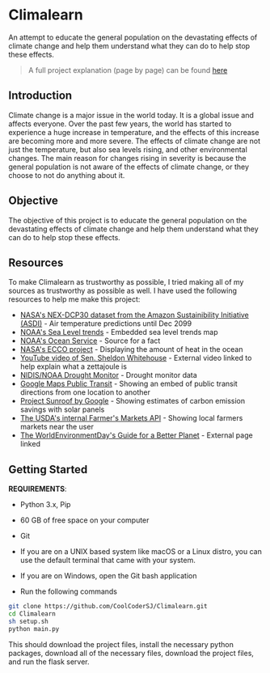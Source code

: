 # Climalearn
 An attempt to educate the general population on the devastating effects of climate change and help them understand what they can do to help stop these effects.

> A full project explanation (page by page) can be found [here](https://example.com)

## Introduction
Climate change is a major issue in the world today. It is a global issue and affects everyone. Over the past few years, the world has started to experience a huge increase in temperature, and the effects of this increase are becoming more and more severe. The effects of climate change are not just the temperature, but also sea levels rising, and other environmental changes. The main reason for changes rising in severity is because the general population is not aware of the effects of climate change, or they choose to not do anything about it. 

## Objective
The objective of this project is to educate the general population on the devastating effects of climate change and help them understand what they can do to help stop these effects.

## Resources
To make Climalearn as trustworthy as possible, I tried making all of my sources as trustworthy as possible as well. I have used the following resources to help me make this project:

- [NASA's NEX-DCP30 dataset from the Amazon Sustainibility Initiative (ASDI)](https://registry.opendata.aws/nasanex/) - Air temperature predictions until Dec 2099
- [NOAA's Sea Level trends](https://tidesandcurrents.noaa.gov/sltrends/) - Embedded sea level trends map
- [NOAA's Ocean Service](https://oceanservice.noaa.gov/hazards/sealevelrise/sealevelrise-tech-report.html#:~:text=Sea%20level%20along%20the%20U.S.,years%20(1920%20%2D%202020).) - Source for a fact
- [NASA's ECCO project](https://climate.nasa.gov/vital-signs/ocean-heat/) - Displaying the amount of heat in the ocean
- [YouTube video of Sen. Sheldon Whitehouse](https://www.youtube.com/watch?v=2mxdaLe0zDs) - External video linked to help explain what a zettajoule is
- [NIDIS/NOAA Drought Monitor](https://www.drought.gov/historical-information?dataset=1&selectedDateUSDM=20110419&selectedDateSpi=20220701) - Drought monitor data
- [Google Maps Public Transit](https://developers.google.com/maps/documentation/embed/get-started) - Showing an embed of public transit directions from one location to another
- [Project Sunroof by Google](https://sunroof.withgoogle.com/) - Showing estimates of carbon emission savings with solar panels
- [The USDA's internal Farmer's Markets API](https://www.usdalocalfoodportal.com/) - Showing local farmers markets near the user
- [The WorldEnvironmentDay's Guide for a Better Planet](https://www.worldenvironmentday.global/get-involved/practical-guide) - External page linked

## Getting Started
**REQUIREMENTS**:
- Python 3.x, Pip
- 60 GB of free space on your computer
- Git

- If you are on a UNIX based system like macOS or a Linux distro, you can use the default terminal that came with your system.
- If you are on Windows, open the Git bash application

- Run the following commands
```bash
git clone https://github.com/CoolCoderSJ/Climalearn.git
cd Climalearn
sh setup.sh
python main.py
```
This should download the project files, install the necessary python packages, download all of the necessary files, download the project files, and run the flask server.